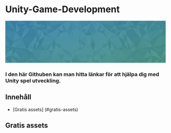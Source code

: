 # Unity-Game-Development

![Banner](header.jpg)

### I den här Githuben kan man hitta länkar för att hjälpa dig med Unity spel utveckling.

## Innehåll


- [Gratis assets] (#gratis-assets)



## Gratis assets
